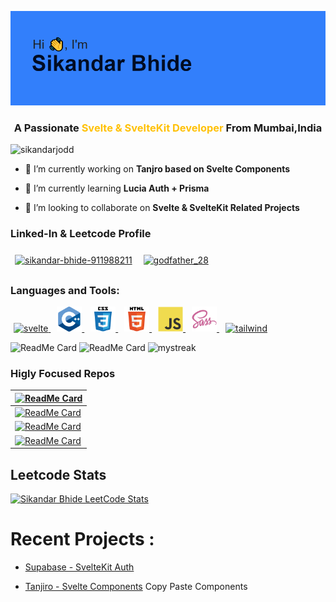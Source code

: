 ![Profile Image](header.png)

<!-- <h1 align="center">Hi 👋, I'm Sikandar Bhide</h1> -->
<h3 align="center">A Passionate  <span style="color:#FFC108" >Svelte & SvelteKit Developer</span> From Mumbai,India</h3>

<p align="left"> <img src="https://komarev.com/ghpvc/?username=sikandarjodd&label=Profile%20views&color=0e75b6&style=flat" alt="sikandarjodd" /> </p>

- 🔭 I’m currently working on **Tanjro based on Svelte Components**

- 🌱 I’m currently learning **Lucia Auth + Prisma**

- 👯 I’m looking to collaborate on **Svelte & SvelteKit Related Projects**

<h3 align="left">Linked-In & Leetcode Profile</h3>
<p align="left">
<a   href="https://linkedin.com/in/sikandar-bhide" target="blank"><img style="margin:7px;" align="center" src="https://raw.githubusercontent.com/rahuldkjain/github-profile-readme-generator/master/src/images/icons/Social/linked-in-alt.svg" alt="sikandar-bhide-911988211" height="30" width   target="blank"></a>
<a href="https://leetcode.com/Godfather_28/" target="blank">   <img style="margin:7px;" align="center" src="https://raw.githubusercontent.com/rahuldkjain/github-profile-readme-generator/master/src/images/icons/Social/leet-code.svg" alt="godfather_28" height="30" >  </a>
</p>

<h3 align="left">Languages and Tools:</h3>
<p align="left">
</a> <a style="margin:5px"  href="https://svelte.dev" target="_blank" rel="noreferrer"> <img src="https://upload.wikimedia.org/wikipedia/commons/1/1b/Svelte_Logo.svg" alt="svelte" width="40" height="40"/> </a>   <a style="margin:5px"  href="https://www.w3schools.com/cpp/" target="_blank" rel="noreferrer"> <img src="https://raw.githubusercontent.com/devicons/devicon/master/icons/cplusplus/cplusplus-original.svg" alt="cplusplus" width="40" height="40"/> </a>   <a style="margin:5px"  href="https://www.w3schools.com/css/" target="_blank" rel="noreferrer">   <img src="https://raw.githubusercontent.com/devicons/devicon/master/icons/css3/css3-original-wordmark.svg" alt="css3" width="40" height="40"/> </a> <a style="margin:5px"  href="https://www.w3.org/html/" target="_blank" rel="noreferrer"> <img src="https://raw.githubusercontent.com/devicons/devicon/master/icons/html5/html5-original-wordmark.svg" alt="html5" width="40" height="40"/> </a>   <a style="margin:5px"  href="https://developer.mozilla.org/en-US/docs/Web/JavaScript" target="_blank" rel="noreferrer">   <img src="https://raw.githubusercontent.com/devicons/devicon/master/icons/javascript/javascript-original.svg" alt="javascript" width="40" height="40"/> </a> <a style="margin:5px"  href="https://sass-lang.com" target="_blank" rel="noreferrer">   <img src="https://raw.githubusercontent.com/devicons/devicon/master/icons/sass/sass-original.svg" alt="sass" width="40" height="40"/>    <a style="margin:5px"  href="https://tailwindcss.com/" target="_blank" rel="noreferrer"> <img src="https://www.vectorlogo.zone/logos/tailwindcss/tailwindcss-icon.svg" alt="tailwind" width="40" height="40"/> </a> </p>

![ReadMe Card](https://github-readme-stats.vercel.app/api/top-langs?username=sikandarjodd&show_icons=true&locale=en&layout=compact&theme=tokyonight)
![ReadMe Card](https://github-readme-stats.vercel.app/api?username=sikandarjodd&show_icons=true&locale=en&theme=tokyonight)
<img src="https://github-readme-streak-stats.herokuapp.com/?user=sikandarjodd&theme=tokyonight" alt="mystreak"/>

### Higly Focused Repos

|[![ReadMe Card](https://github-readme-stats.vercel.app/api/pin/?username=sikandarjodd&repo=tanjiro&theme=tokyonight&border_radius=8&title_color=54E0FF&border_color=00F2FF&bg_color=001D36FF)](https://github.com/SikandarJODD/tanjiro)
|-|
|[![ReadMe Card](https://github-readme-stats.vercel.app/api/pin/?username=sikandarjodd&repo=Delite&theme=tokyonight&border_radius=8)](https://github.com/sikandarjodd/Delite)
|[![ReadMe Card](https://github-readme-stats.vercel.app/api/pin/?username=sikandarjodd&repo=SweShirts&theme=tokyonight&border_radius=8)](https://github.com/SikandarJODD/SweShirts)
|[![ReadMe Card](https://github-readme-stats.vercel.app/api/pin/?username=sikandarjodd&repo=Sveltekit-Supabase-Auth&theme=tokyonight&border_radius=8&bg_color=001D36FF)](https://github.com/SikandarJODD/Sveltekit-Supabase-Auth)

## Leetcode Stats

[![Sikandar Bhide LeetCode Stats](https://leetcode-stats-six.vercel.app/api?username=godfather_28&theme=tokyonight)](https://leetcode.com/Godfather_28/)

# Recent Projects :

- <a href="https://supa-sigma.vercel.app"> Supabase - SvelteKit Auth</a>

- <a href="https://tanjiro-wine.vercel.app"> Tanjiro - Svelte Components</a> Copy Paste Components
